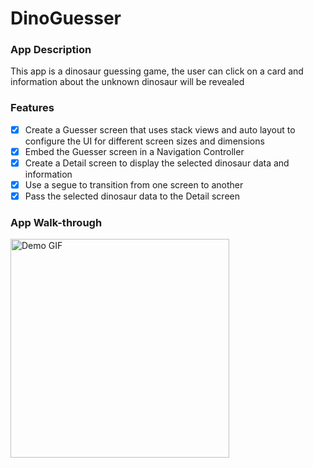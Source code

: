 # DinoGuesser

### App Description

This app is a dinosaur guessing game, the user can click on a card and information about the unknown dinosaur will be revealed 

### Features
- [x] Create a Guesser screen that uses stack views and auto layout to configure the UI for different screen sizes and dimensions
- [x] Embed the Guesser screen in a Navigation Controller
- [x] Create a Detail screen to display the selected dinosaur data and information
- [x] Use a segue to transition from one screen to another
- [x] Pass the selected dinosaur data to the Detail screen

### App Walk-through

<img src="https://github.com/tramyd/DinoGuesser/blob/main/DinoGuesserWalkThrough.gif" width=350 alt="Demo GIF"><br>
